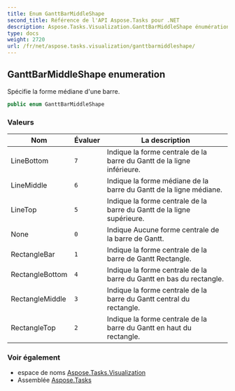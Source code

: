 ```yaml
---
title: Enum GanttBarMiddleShape
second_title: Référence de l'API Aspose.Tasks pour .NET
description: Aspose.Tasks.Visualization.GanttBarMiddleShape énumération. Spécifie la forme médiane dune barre.
type: docs
weight: 2720
url: /fr/net/aspose.tasks.visualization/ganttbarmiddleshape/
---
```

## GanttBarMiddleShape enumeration

Spécifie la forme médiane d'une barre.

```csharp
public enum GanttBarMiddleShape
```

### Valeurs

| Nom | Évaluer | La description |
| --- | --- | --- |
| LineBottom | `7` | Indique la forme centrale de la barre du Gantt de la ligne inférieure. |
| LineMiddle | `6` | Indique la forme médiane de la barre du Gantt de la ligne médiane. |
| LineTop | `5` | Indique la forme centrale de la barre du Gantt de la ligne supérieure. |
| None | `0` | Indique Aucune forme centrale de la barre de Gantt. |
| RectangleBar | `1` | Indique la forme centrale de la barre de Gantt Rectangle. |
| RectangleBottom | `4` | Indique la forme centrale de la barre du Gantt en bas du rectangle. |
| RectangleMiddle | `3` | Indique la forme centrale de la barre du Gantt central du rectangle. |
| RectangleTop | `2` | Indique la forme centrale de la barre du Gantt en haut du rectangle. |

### Voir également

* espace de noms [Aspose.Tasks.Visualization](../../aspose.tasks.visualization/)
* Assemblée [Aspose.Tasks](../../)


